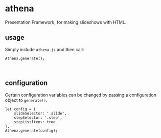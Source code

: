 # athena
Presentation Framework, for making slideshows with HTML.
<br/>

## usage
 
Simply include `athena.js` and then call:
```
Athena.generate();
```
<br/>

## configuration
 
Certain configuration variables can be changed by passing a configuration object to `generate()`.
```
let config = {
    slideSelector: '.slide',
    stepSelector: '.step',
    stepListItems: true
};
Athena.generate(config);
```